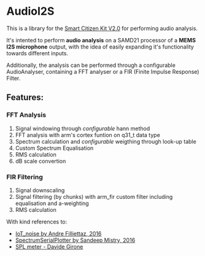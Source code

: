 # AudioI2S

This is a library for the [Smart Citizen Kit V2.0](https://github.com/fablabbcn/smartcitizen-kit-20) for performing audio analysis.

It's intented to perform **audio analysis** on a SAMD21 processor of a **MEMS I2S microphone** output, with the idea of easily expanding it's functionality towards different inputs.

Additionally, the analysis can be performed through a configurable AudioAnalyser, containing a FFT analyser or a FIR (Finite Impulse Response) Filter.

## Features:

### FFT Analysis

1. Signal windowing through _configurable_ hann method
2. FFT analysis with arm's cortex funtion on q31_t data type
3. Spectrum calculation and _configurable_ weigthing through look-up table
4. Custom Spectrum Equalisation
6. RMS calculation
7. dB scale convertion

### FIR Filtering

1. Signal downscaling
2. Signal filtering (by chunks) with arm_fir custom filter including equalisation and a-weighting
3. RMS calculation


With kind references to:

 * [IoT_noise by Andre Filliettaz, 2016](https://github.com/andrentaz/iot-noise/tree/4eed813a5d868e7a4ff47a5fa0936d3415a5737d)
 * [SpectrumSerialPlotter by Sandeep Mistry, 2016](https://github.com/arduino-libraries/ArduinoSound/tree/master/examples)
 * [SPL meter - Davide Girone](http://davidegironi.blogspot.com.br/2014/02/a-simple-sound-pressure-level-meter-spl.html#.WCxnlHUrK03)
 
